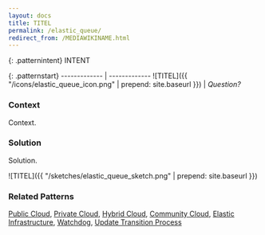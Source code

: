 ```yaml
---
layout: docs
title: TITEL
permalink: /elastic_queue/
redirect_from: /MEDIAWIKINAME.html
---
```


{: .patternintent}
INTENT

{: .patternstart}
------------- | -------------
![TITEL]({{ "/icons/elastic_queue_icon.png" | prepend: site.baseurl }})  | *Question?*

### Context

Context.

### Solution

Solution.
 
![TITEL]({{ "/sketches/elastic_queue_sketch.png" | prepend: site.baseurl }})

### Related Patterns
[Public Cloud](/public_cloud/), [Private Cloud](/private_cloud/), [Hybrid Cloud](/hybrid_cloud/), [Community Cloud](/community_cloud/), [Elastic Infrastructure](/elastic_infrastructure/), [Watchdog](/watchdog/), [Update Transition Process](/update_transition_process/)